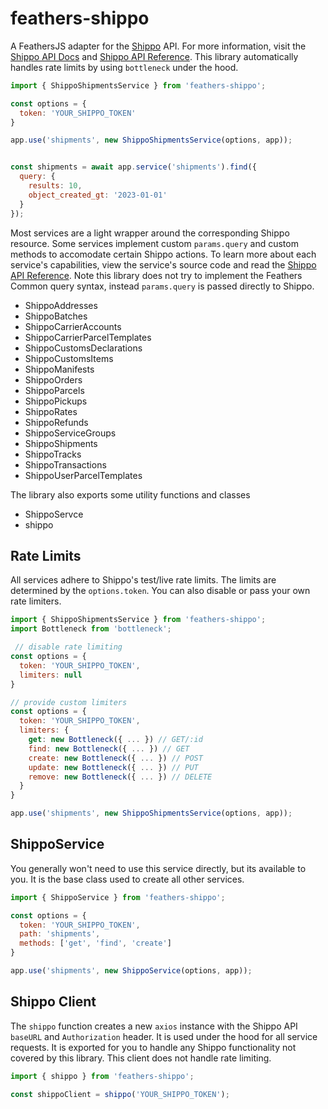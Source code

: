 # feathers-shippo

A FeathersJS adapter for the [Shippo](https://goshippo.com) API. For more information, visit the [Shippo API Docs](https://goshippo.com/docs/intro) and [Shippo API Reference](https://goshippo.com/docs/reference). This library automatically handles rate limits by using `bottleneck` under the hood.

```js
import { ShippoShipmentsService } from 'feathers-shippo';

const options = {
  token: 'YOUR_SHIPPO_TOKEN'
}

app.use('shipments', new ShippoShipmentsService(options, app));


const shipments = await app.service('shipments').find({
  query: {
    results: 10,
    object_created_gt: '2023-01-01'
  }
});
```

Most services are a light wrapper around the corresponding Shippo resource. Some services implement custom `params.query` and custom methods to accomodate certain Shippo actions. To learn more about each service's capabilities, view the service's source code and read the [Shippo API Reference](https://goshippo.com/docs/reference). Note this library does not try to implement the Feathers Common query syntax, instead `params.query` is passed directly to Shippo.

- ShippoAddresses
- ShippoBatches
- ShippoCarrierAccounts
- ShippoCarrierParcelTemplates
- ShippoCustomsDeclarations
- ShippoCustomsItems
- ShippoManifests
- ShippoOrders
- ShippoParcels
- ShippoPickups
- ShippoRates
- ShippoRefunds
- ShippoServiceGroups
- ShippoShipments
- ShippoTracks
- ShippoTransactions
- ShippoUserParcelTemplates

The library also exports some utility functions and classes
- ShippoServce
- shippo

## Rate Limits
All services adhere to Shippo's test/live rate limits. The limits are determined by the `options.token`. You can also disable or pass your own rate limiters.
```js
import { ShippoShipmentsService } from 'feathers-shippo';
import Bottleneck from 'bottleneck';

 // disable rate limiting
const options = {
  token: 'YOUR_SHIPPO_TOKEN',
  limiters: null
}

// provide custom limiters
const options = {
  token: 'YOUR_SHIPPO_TOKEN',
  limiters: {
    get: new Bottleneck({ ... }) // GET/:id
    find: new Bottleneck({ ... }) // GET
    create: new Bottleneck({ ... }) // POST
    update: new Bottleneck({ ... }) // PUT
    remove: new Bottleneck({ ... }) // DELETE
  }
}

app.use('shipments', new ShippoShipmentsService(options, app));
```

## ShippoService
You generally won't need to use this service directly, but its available to you. It is the base class used to create all other services.
```js
import { ShippoService } from 'feathers-shippo';

const options = {
  token: 'YOUR_SHIPPO_TOKEN',
  path: 'shipments',
  methods: ['get', 'find', 'create']
}

app.use('shipments', new ShippoService(options, app));
```

## Shippo Client
The `shippo` function creates a new `axios` instance with the Shippo API `baseURL` and `Authorization` header. It is used under the hood for all service requests. It is exported for you to handle any Shippo functionality not covered by this library. This client does not handle rate limiting.
```js
import { shippo } from 'feathers-shippo';

const shippoClient = shippo('YOUR_SHIPPO_TOKEN');
```